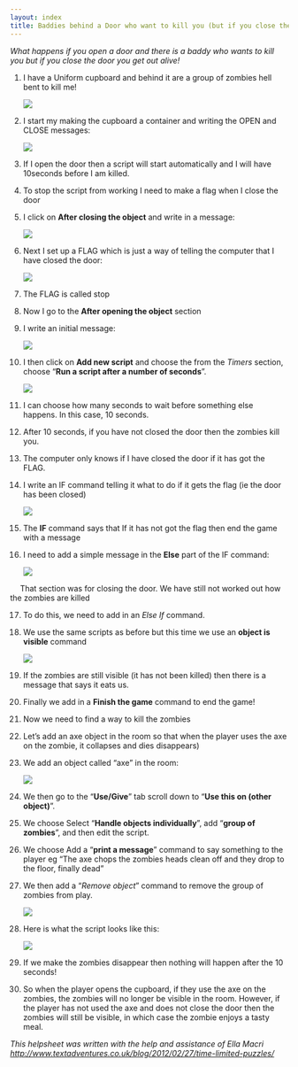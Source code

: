 ```yaml
---
layout: index
title: Baddies behind a Door who want to kill you (but if you close the door you won’t die…!)
---
```


*What happens if you open a door and there is a baddy who wants to kill you but if you close the door you get out alive!*

1. I have a Uniform cupboard and behind it are a group of zombies hell bent to kill me!

     ![](Hsbaddy21.jpg)

2. I start my making the cupboard a container and writing the OPEN and CLOSE messages:

     ![](Hsbaddy22.jpg)

3. If I open the door then a script will start automatically and I will have 10seconds before I am killed.

4. To stop the script from working I need to make a flag when I close the door

5. I click on **After closing the object** and write in a message:

     ![](Hsbaddy23.jpg)

6. Next I set up a FLAG which is just a way of telling the computer that I have closed the door:
     
     ![](Hsbaddy24.jpg)

7. The FLAG is called stop

8. Now I go to the **After opening the object** section

9. I write an initial message:
     
     ![](Hsbaddy25.jpg)

10. I then click on **Add new script** and choose the from the *Timers* section, choose “**Run a script after a number of seconds**”.

     ![](Hsbaddy13.jpg)

11. I can choose how many seconds to wait before something else happens. In this case, 10 seconds.

12. After 10 seconds, if you have not closed the door then the zombies kill you.

13. The computer only knows if I have closed the door if it has got the FLAG.

14. I write an IF command telling it what to do if it gets the flag (ie the door has been closed)

     ![](Hsbaddy27.jpg)

15. The **IF** command says that If it has not got the flag then end the game with a message

16. I need to add a simple message in the **Else** part of the IF command:

     ![](Hsbaddy28.jpg)

  That section was for closing the door. We have still not worked out how the zombies are killed

17. To do this, we need to add in an *Else If* command.

18. We use the same scripts as before but this time we use an **object is visible** command
     
     ![](Hsbaddy29.jpg)

19. If the zombies are still visible (it has not been killed) then there is a message that says it eats us.

20. Finally we add in a **Finish the game** command to end the game!

21. Now we need to find a way to kill the zombies

22. Let’s add an axe object in the room so that when the player uses the axe on the zombie, it collapses and dies disappears)

23. We add an object called “axe” in the room:
     
     ![](Hsbaddy210.jpg)

24. We then go to the “**Use/Give**” tab scroll down to “**Use this on (other object)**”.

25. We choose Select “**Handle objects individually**”, add “**group of zombies**”, and then edit the script.

26. We choose Add a “**print a message**” command to say something to the player eg “The axe chops the zombies heads clean off and they drop to the floor, finally dead”

27. We then add a “*Remove object*” command to remove the group of zombies from play.

     ![](Hsbaddy211.jpg)

28. Here is what the script looks like this:

     ![](Hsbaddy212.jpg)

29. If we make the zombies disappear then nothing will happen after the 10 seconds!

30. So when the player opens the cupboard, if they use the axe on the zombies, the zombies will no longer be visible in the room. However, if the player has not used the axe and does not close the door then the zombies will still be visible, in which case the zombie enjoys a tasty meal.

*This helpsheet was written with the help and assistance of Ella Macri <http://www.textadventures.co.uk/blog/2012/02/27/time-limited-puzzles/>*

